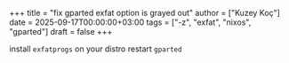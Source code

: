 +++
title = "fix gparted exfat option is grayed out"
author = ["Kuzey Koç"]
date = 2025-09-17T00:00:00+03:00
tags = ["-z", "exfat", "nixos", "gparted"]
draft = false
+++

install `exfatprogs` on your distro
restart `gparted`
